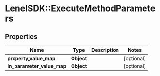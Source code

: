 # LenelSDK::ExecuteMethodParameters

## Properties
Name | Type | Description | Notes
------------ | ------------- | ------------- | -------------
**property_value_map** | **Object** |  | [optional] 
**in_parameter_value_map** | **Object** |  | [optional] 


